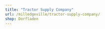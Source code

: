```yaml
---
title: "Tractor Supply Company"
url: /milledgeville/tractor-supply-company/
shop: Dorfladen
---
```

